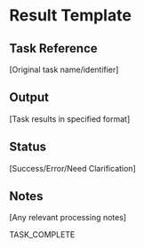 # Result Template

## Task Reference
[Original task name/identifier]

## Output
[Task results in specified format]

## Status
[Success/Error/Need Clarification]

## Notes
[Any relevant processing notes]

TASK_COMPLETE

